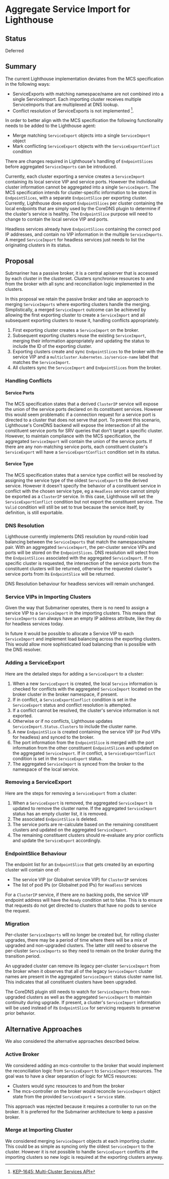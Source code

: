 # Aggregate Service Import for Lighthouse

## Status

Deferred

## Summary

The current Lighthouse implementation deviates from the MCS specification in the following ways:

- ServiceExports with matching namespace/name are not combined into a single ServiceImport.
  Each importing cluster receives multiple ServiceImports that are multiplexed at DNS lookup.
- Conflict resolution of ServiceExports is not implemented [^1].

In order to better align with the MCS specification the following functionality needs to be
added to the Lighthouse agent:

- Merge matching `ServiceExport` objects into a single `ServiceImport` object
- Mark conflicting `ServiceExport` objects with the `ServiceExportConflict` condition

There are changes required in Lighthouse's handling of `EndpointSlices` before aggregated
`ServiceImports` can be introduced.

Currently, each cluster exporting a service creates a `ServiceImport` containing its local service VIP and service ports.
However the individual cluster information cannot be aggregated into a single `ServiceImport`. The MCS specification
intends for cluster-specific information to be stored in `EndpointSlices`, with a separate `EndpointSlice` per exporting
cluster. Currently, Lighthouse does export `EndpointSlices` per cluster containing the local endpoints that are simply
used by the CoreDNS plugin to determine if the cluster's service is healthy. The `EndpointSlice` purpose will need to
change to contain the local service VIP and ports.

Headless services already have `EndpointSlices` containing the correct pod IP addresses, and
contain no VIP information in the multiple `ServiceImports`. A merged `ServiceImport` for
headless services just needs to list the originating clusters in its status.

## Proposal

Submariner has a passive broker, it is a central apiserver that is accessed by each cluster in
the clusterset. Clusters synchronise resources to and from the broker with all sync and
reconciliation logic implemented in the clusters.

In this proposal we retain the passive broker and take an approach to merging `ServiceImports`
where exporting clusters handle the merging. Simplistically, a merged `ServiceImport` outcome
can be achieved by allowing the first exporting cluster to create a `ServiceImport` and all
subsequent exporting clusters to reuse it, handling conflicts appropriately.

1. First exporting cluster creates a `ServiceImport` on the broker.
2. Subsequent exporting clusters reuse the existing `ServiceImport`, merging their information appropriately and updating
   the status to include the ID of the exporting cluster.
3. Exporting clusters create and sync `EndpointSlices` to the broker with the service VIP and a
   `multicluster.kubernetes.io/service-name` label that matches the `ServiceImport`.
4. All clusters sync the `ServiceImport` and `EndpointSlices` from the broker.

### Handling Conflicts

#### Service Ports

The MCS specification states that a derived `ClusterIP` service will expose the union of the service ports declared on its
constituent services. However this would seem problematic if a connection request for a service port is directed to a
cluster that  does not serve that port. To prevent this scenario, Lighthouse's CoreDNS backend will expose the
intersection of all the constituent service ports for SRV queries that don't target a specific cluster. However, to
maintain compliance with the MCS specification, the aggregated `ServiceImport` will contain the union of the service
ports. If there are any non-matching service ports, each constituent cluster's `ServiceExport` will have a
`ServiceExportConflict` condition set in its status.

#### Service Type

The MCS specification states that a service type conflict will be resolved by assigning the service type of the oldest
`ServiceExport` to the derived service. However it doesn't specify the behavior of a constituent service in conflict with
the chosen service type, eg a `Headless` service cannot simply be exported as a `ClusterIP` service. In this case,
Lighthouse will set the `ServiceExportConflict` condition but not export the constituent service. The `Valid` condition
will still be set to true because the service itself, by definition, is still exportable.

### DNS Resolution

Lighthouse currently implements DNS resolution by round-robin load balancing between the
`ServiceImports` that match the namespace/name pair. With an aggregated `ServiceImport`, the
per-cluster service VIPs and ports will be stored on the `EndpointSlices`. DNS resolution will select from
the `EndpointSlices` associated with the aggregated `ServiceImport`. If no specific cluster is requested, the
intersection of the service ports from the constituent clusters will be returned, otherwise the requested cluster's
service ports from its `EndpointSlice` will be returned.

DNS Resolution behaviour for headless services will remain unchanged.

### Service VIPs in Importing Clusters

Given the way that Submariner operates, there is no need to assign a service VIP to a
`ServiceImport` in the importing clusters. This means that `ServiceImports` can always have an
empty IP address attribute, like they do for headless services today.

In future it would be possible to allocate a Service VIP to each `ServiceImport` and implement
load balancing across the exporting clusters. This would allow more sophisticated load balancing
than is possible with the DNS resolver.

### Adding a ServiceExport

Here are the detailed steps for adding a `ServiceExport` to a cluster:

1. When a new `ServiceExport` is created, the local `Service` information is checked for conflicts with the aggregated
   `ServiceImport` located on the broker cluster in the broker namespace, if present.
2. If in conflict, a `ServiceExportConflict` condition is set in the `ServiceExport` status and conflict resolution is
   attempted.
3. If a conflict cannot be resolved, the cluster's service information is not exported.
4. Otherwise or if no conflicts, Lighthouse updates `ServiceImport.Status.Clusters` to include the cluster name.
5. A new `EndpointSlice` is created containing the service VIP (or Pod VIPs for headless) and synced to the broker.
6. The port information from the `EndpointSlice` is merged with the port information from the other constituent
   `EndpointSlice`s and updated on the aggregated `ServiceImport`. If in conflict, a `ServiceExportConflict` condition
   is set in the `ServiceExport` status.
7. The aggregated `ServiceImport` is synced from the broker to the namespace of the local service.

### Removing a ServiceExport

Here are the steps for removing a `ServiceExport` from a cluster:

1. When a `ServiceExport` is removed, the aggregated `ServiceImport` is updated to remove the cluster name. If the
   aggregated `ServiceImport` status has an empty cluster list, it is removed.
2. The associated `EndpointSlice` is deleted.
3. The service ports are re-calculate based on the remaining constituent clusters and updated on the aggregated
   `ServiceImport`.
4. The remaining constituent clusters should re-evaluate any prior conflicts and update the `ServiceExport`
   accordingly.

### EndpointSlice Behaviour

The endpoint list for an `EndpointSlice` that gets created by an exporting cluster will contain one of:

- The service VIP (or Globalnet service VIP) for `ClusterIP` services
- The list of pod IPs (or Globalnet pod IPs) for `Headless` services

For a `ClusterIP` service, if there are no backing pods, the service VIP endpoint address will have the `Ready` condition
set to false. This is to ensure that requests do not get directed to clusters that have no pods to service the request.

### Migration

Per-cluster `ServiceImports` wlll no longer be created but, for rolling cluster upgrades, there may be a period
of time where there will be a mix of upgraded and non-upgraded clusters. The latter still need to observe the per-cluster
`ServiceImports` so they need to remain on the broker during the transition period.

An upgraded cluster can remove its legacy per-cluster `ServiceImport` from the broker when it observes that all of the
legacy `ServiceImport` cluster names are present in the aggregated `ServiceImport` status cluster name list. This
indicates that all constituent clusters have been upgraded.

The CoreDNS plugin still needs to watch for `ServiceImports` from non-upgraded clusters as well as the aggregated
`ServiceImport` to maintain continuity during upgrade. If present, a cluster's `ServiceImport` information will be used
instead of its `EndpointSlice` for servicing requests to preserve prior behavior.

## Alternative Approaches

We also considered the alternative approaches described below.

### Active Broker

We considered adding an mcs-controller to the broker that would implement the reconciliation
logic from `ServiceExport` to `ServiceImport` resources. The goal was to have a clear separation
of logic for MCS resources:

- Clusters would sync resources to and from the broker
- The mcs-controller on the broker would reconcile `ServiceImport` object state from the
  provided `ServiceExport` + `Service` state.

This approach was rejected because it requires a controller to run on the broker. It is
preferred for the Submariner architecture to keep a passive broker.

### Merge at Importing Cluster

We considered merging `ServiceImport` objects at each importing cluster. This could be as simple
as syncing only the oldest `ServiceImport` to the cluster. However it is not possible to handle
`ServiceExport` conflicts at the importing clusters so new logic is required at the exporting
clusters anyway.

[^1]: [KEP-1645: Multi-Cluster Services API](https://github.com/kubernetes/enhancements/tree/master/keps/sig-multicluster/1645-multi-cluster-services-api#constraints-and-conflict-resolution)

